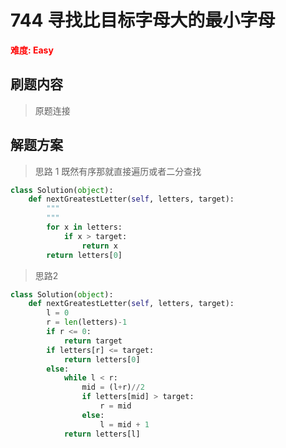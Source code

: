 # 744 寻找比目标字母大的最小字母

**<font color=red>难度: Easy</font>**

## 刷题内容

> 原题连接


## 解题方案

> 思路 1
既然有序那就直接遍历或者二分查找
```python
class Solution(object):
    def nextGreatestLetter(self, letters, target):
        """
        """
        for x in letters:
            if x > target:
                return x
        return letters[0]
```
> 思路2
```python
class Solution(object):
    def nextGreatestLetter(self, letters, target):
        l = 0
        r = len(letters)-1
        if r <= 0:
            return target
        if letters[r] <= target:
            return letters[0]
        else:
            while l < r:
                mid = (l+r)//2
                if letters[mid] > target:
                    r = mid
                else:
                    l = mid + 1
            return letters[l]
    
```